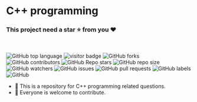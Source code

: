 # C++ programming

### This project need a **star** ⭐ from you ♥
<br>

![GitHub top language](https://img.shields.io/github/languages/top/ThusharaX/Cpp-programming)
![visitor badge](https://visitor-badge.glitch.me/badge?page_id=ThusharaX.Cpp-programming)
![GitHub forks](https://img.shields.io/github/forks/ThusharaX/Cpp-programming?style=social)
![GitHub contributors](https://img.shields.io/github/contributors/ThusharaX/Cpp-programming)
![GitHub Repo stars](https://img.shields.io/github/stars/ThusharaX/Cpp-programming?style=social)
![GitHub repo size](https://img.shields.io/github/repo-size/ThusharaX/Cpp-programming)
![GitHub watchers](https://img.shields.io/github/watchers/ThusharaX/Cpp-programming?style=social)
![GitHub issues](https://img.shields.io/github/issues/ThusharaX/Cpp-programming)
![GitHub pull requests](https://img.shields.io/github/issues-pr/ThusharaX/Cpp-programming)
![GitHub labels](https://img.shields.io/github/labels/ThusharaX/Cpp-programming/help%20wanted)
![GitHub](https://img.shields.io/github/license/ThusharaX/Cpp-programming)

- 🌱 This is a repository for C++ programming related questions.
- 👯 Everyone is welcome to contribute.